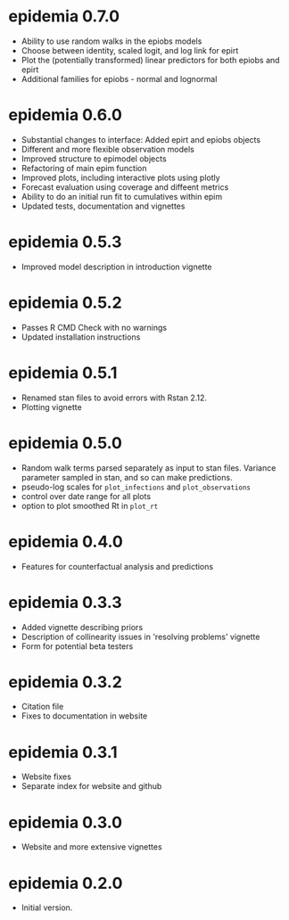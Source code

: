 
# epidemia 0.7.0
* Ability to use random walks in the epiobs models
* Choose between identity, scaled logit, and log link for epirt
* Plot the (potentially transformed) linear predictors for both epiobs and epirt
* Additional families for epiobs - normal and lognormal

# epidemia 0.6.0
* Substantial changes to interface: Added epirt and epiobs objects
* Different and more flexible observation models
* Improved structure to epimodel objects
* Refactoring of main epim function
* Improved plots, including interactive plots using plotly
* Forecast evaluation using coverage and diffeent metrics
* Ability to do an initial run fit to cumulatives within epim
* Updated tests, documentation and vignettes

# epidemia 0.5.3
* Improved model description in introduction vignette

# epidemia 0.5.2
* Passes R CMD Check with no warnings
* Updated installation instructions

# epidemia 0.5.1
* Renamed stan files to avoid errors with Rstan 2.12.
* Plotting vignette

# epidemia 0.5.0
* Random walk terms parsed separately as input to stan files. Variance parameter sampled in stan, and so can make predictions.
* pseudo-log scales for `plot_infections` and `plot_observations`
* control over date range for all plots
* option to plot smoothed Rt in `plot_rt`

# epidemia 0.4.0
* Features for counterfactual analysis and predictions

# epidemia 0.3.3
* Added vignette describing priors
* Description of collinearity issues in 'resolving problems' vignette
* Form for potential beta testers

# epidemia 0.3.2
* Citation file
* Fixes to documentation in website

# epidemia 0.3.1
* Website fixes
* Separate index for website and github

# epidemia 0.3.0
* Website and more extensive vignettes

# epidemia 0.2.0
* Initial version.

